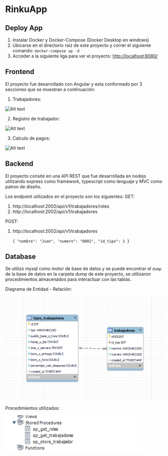 # RinkuApp

## Deploy App

1. Instalar Docker y Docker-Compose (Docker Desktop en windows)
2. Ubicarse en el directorio raiz de este proyecto y correr el siguiente comando: `docker-compose up -d`
3. Acceder a la siguiente liga para ver el proyecto: [http://localhost:8080/](http://localhost:8080)

## Frontend

El proyecto fue desarrollado con Angular y esta conformado por 3 secciones que se muestran a continuación:

1. Trabajadores:

![Alt text](https://i.imgur.com/u9I13P0.png)

2. Registro de trabajador:

![Alt text](https://i.imgur.com/4fQiMnM.png)

3. Calculo de pagos:

![Alt text](https://i.imgur.com/uzSA6Js.png)

## Backend

El proyecto consite en una API REST que fue desarrollada en nodejs utilizando express como framework, typescript como lenguaje y MVC como patron de diseño.

Los endpoint utilizados en el proyecto son los siguientes:
GET:
1. http://localhost:2002/api/v1/trabajadores/roles
2. http://localhost:2002/api/v1/trabajadores

POST:
1. http://localhost:2002/api/v1/trabajadores

    `
    {
        "nombre": "Juan",
        "numero": "0001",
        "id_tipo": 1
    }
    `

## Database

Se utilizo mysql como motor de base de datos y se puede encontrar el `dump` de la base de datos en la carpeta dump de este proyecto, se utilizaron procedimientos almacenados para interactuar con las tablas.

Diagrama de Entidad - Relación:

![Alt text](image-3.png)

Procedimientos utilizados:

![Alt text](image-4.png)
